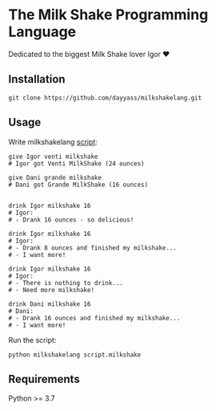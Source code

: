 # The Milk Shake Programming Language

Dedicated to the biggest Milk Shake lover Igor ❤️

## Installation
```
git clone https://github.com/dayyass/milkshakelang.git
```

## Usage
Write milkshakelang [script](https://github.com/dayyass/milkshakelang/blob/main/script.milkshake):
```
give Igor venti milkshake
# Igor got Venti MilkShake (24 ounces)

give Dani grande milkshake
# Dani got Grande MilkShake (16 ounces)


drink Igor milkshake 16
# Igor:
# - Drank 16 ounces - so delicious!

drink Igor milkshake 16
# Igor:
# - Drank 8 ounces and finished my milkshake...
# - I want more!

drink Igor milkshake 16
# Igor:
# - There is nothing to drink...
# - Need more milkshake!

drink Dani milkshake 16
# Dani:
# - Drank 16 ounces and finished my milkshake...
# - I want more!

```

Run the script:
```
python milkshakelang script.milkshake
```

## Requirements
Python >= 3.7
